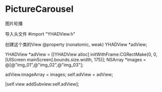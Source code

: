 # PictureCarousel
图片轮播

导入头文件 #import "YHADView.h"

创建这个类的View
@property (nonatomic, weak) YHADView *adView;



YHADView *adView = [[YHADView alloc] initWithFrame:CGRectMake(0, 0, [UIScreen mainScreen].bounds.size.width, 175)];
NSArray *images = @[@"img_01",@"img_02",@"img_03"];

adView.imageArray = images;
self.adView = adView;

[self.view addSubview:self.adView];

